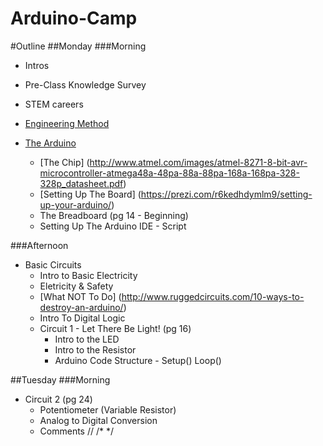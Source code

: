 Arduino-Camp
============

#Outline
##Monday
###Morning
- Intros
- Pre-Class Knowledge Survey
- STEM careers
- [Engineering Method](https://prezi.com/jdhol8z_zskh/engineering-method/ "Pressi")

- [The Arduino](https://www.youtube.com/watch?v=CqrQmQqpHXc "YouTube")
  - [The Chip] (http://www.atmel.com/images/atmel-8271-8-bit-avr-microcontroller-atmega48a-48pa-88a-88pa-168a-168pa-328-328p_datasheet.pdf)
  - [Setting Up The Board] (https://prezi.com/r6kedhdymlm9/setting-up-your-arduino/)
  - The Breadboard (pg 14 - Beginning)
  - Setting Up The Arduino IDE - Script

###Afternoon
- Basic Circuits
  - Intro to Basic Electricity
  - Eletricity  & Safety
  - [What NOT To Do] (http://www.ruggedcircuits.com/10-ways-to-destroy-an-arduino/)
  - Intro To Digital Logic
  - Circuit 1 - Let There Be Light! (pg 16)
    - Intro to the LED
    - Intro to the Resistor
    - Arduino Code Structure - Setup() Loop()

##Tuesday
###Morning
- Circuit 2 (pg 24)
  - Potentiometer (Variable Resistor)
  - Analog to Digital Conversion
  - Comments // /* */ 


